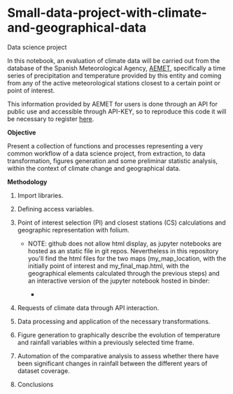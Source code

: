 # Small-data-project-with-climate-and-geographical-data
Data science project

In this notebook, an evaluation of climate data will be carried out from the database of the Spanish Meteorological Agency, [AEMET](https://www.aemet.es/es/datos_abiertos), specifically a time series of precipitation and temperature provided by this entity and coming from any of the active meteorological stations closest to a certain point or point of interest. 

This information provided by AEMET for users is done through an API for public use and accessible through API-KEY, so to reproduce this code it will be necessary to register [here](https://opendata.aemet.es/centrodedescargas/altaUsuario).

**Objective**

Present a collection of functions and processes representing a very common workflow of a data science project, from extraction, to data transformation, figures generation and some preliminar statistic analysis, within the context of climate change and geographical data. 

**Methodology**

1. Import libraries.

2. Defining access variables.

3. Point of interest selection (PI) and closest stations (CS) calculations and geographic representation with folium.
   
   * NOTE: github does not allow html display, as jupyter notebooks are hosted as an static file in git repos. Nevertheless in this repository you'll find the html files for the two maps (my_map_location, with the initially point of interest and my_final_map.html, with the geographical elements calculated through the previous steps) and an interactive version of the jupyter notebook hosted in binder:
     
      * 
  

5. Requests of climate data through API interaction.

6. Data processing and application of the necessary transformations. 

7. Figure generation to graphically describe the evolution of temperature and rainfall variables within a previously selected time frame.

8. Automation of the comparative analysis to assess whether there have been significant changes in rainfall between the different years of dataset coverage.

9. Conclusions 
